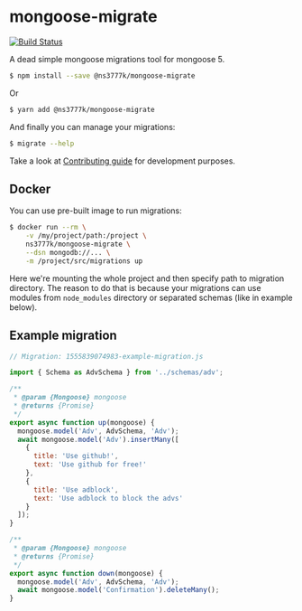 # mongoose-migrate

[![Build Status](https://travis-ci.org/ns3777k/mongoose-migrate.svg?branch=master)](https://travis-ci.org/ns3777k/mongoose-migrate)


A dead simple mongoose migrations tool for mongoose 5.

```bash
$ npm install --save @ns3777k/mongoose-migrate
```

Or

```bash
$ yarn add @ns3777k/mongoose-migrate
```

And finally you can manage your migrations:

```bash
$ migrate --help
```

Take a look at [Contributing guide](CONTRIBUTING.md) for development purposes.

## Docker

You can use pre-built image to run migrations:

```bash
$ docker run --rm \
    -v /my/project/path:/project \
    ns3777k/mongoose-migrate \
    --dsn mongodb://... \
    -m /project/src/migrations up
``` 

Here we're mounting the whole project and then specify path to migration directory. The reason to do that is because
your migrations can use modules from `node_modules` directory or separated schemas (like in example below).

## Example migration

```javascript
// Migration: 1555839074983-example-migration.js

import { Schema as AdvSchema } from '../schemas/adv';

/**
 * @param {Mongoose} mongoose
 * @returns {Promise}
 */
export async function up(mongoose) {
  mongoose.model('Adv', AdvSchema, 'Adv');
  await mongoose.model('Adv').insertMany([
    {
      title: 'Use github!',
      text: 'Use github for free!'
    },
    {
      title: 'Use adblock',
      text: 'Use adblock to block the advs'
    }
  ]);
}

/**
 * @param {Mongoose} mongoose
 * @returns {Promise}
 */
export async function down(mongoose) {
  mongoose.model('Adv', AdvSchema, 'Adv');
  await mongoose.model('Confirmation').deleteMany();
}
```
